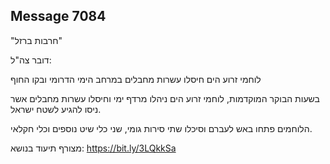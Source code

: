 ## Message 7084

"חרבות ברזל"

דובר צה"ל:

לוחמי זרוע הים חיסלו עשרות מחבלים במרחב הימי הדרומי ובקו החוף

בשעות הבוקר המוקדמות, לוחמי זרוע הים ניהלו מרדף ימי וחיסלו עשרות מחבלים אשר ניסו להגיע לשטח ישראל. 

הלוחמים פתחו באש לעברם וסיכלו שתי סירות גומי, שני כלי שיט נוספים וכלי חקלאי.

מצורף תיעוד בנושא: https://bit.ly/3LQkkSa

